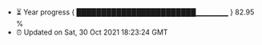 - ⏳ Year progress { ████████████████████████▁▁▁▁▁▁ } 82.95 %
- ⏰ Updated on Sat, 30 Oct 2021 18:23:24 GMT


